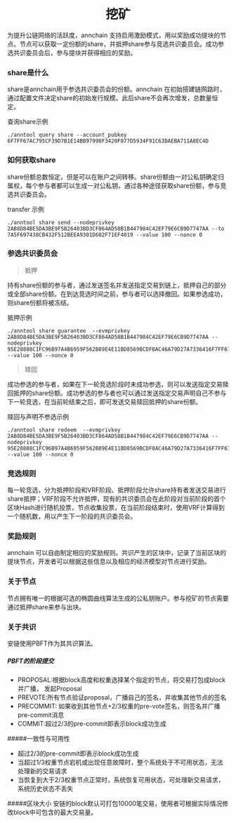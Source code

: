 <h1 align="center">挖矿</h1>

为提升公链网络的活跃度，annchain 支持启用激励模式，用以奖励成功提块的节点。节点可以获取一定份额的share，并抵押share参与竞选共识委员会。成功参选共识委员会后，参与提块并获得相应的奖励。

### share是什么

share是annchain用于参选共识委员会的份额。annchain 在初始搭建链网路时，通过配置文件决定share的初始发行规模。此后share不会再次增发，总数量恒定。

查询share示例

	./anntool query share --account_pubkey 6F7FF67AC795CF39D7B1E14BB97998F3420F877D5934F91C63DAEBA711A8EC4D

### 如何获取share

share份额总数恒定，但是可以在账户之间转移。share份额由一对公私钥确定归属权，每个参与者都可以生成一对公私钥，通过各种途径获取share份额，参与竞选共识委员会。

transfer 示例

	./anntool share send --nodeprivkey 2AB8D84BE5DA3BE9F5B26403BD3CF864AD58B1B447984C42EF79E6CB9D7747AA --to 7A5F697438CB432F512BEEA9301D602F71EF4019 --value 100 --nonce 0

### 参选共识委员会

> 抵押

持有share份额的参与者，通过发送签名并发送指定交易到链上，抵押自己的部分或全部share份额。在到达竞选时间之前，参与者可以选择撤回。如果参选成功，则share份额将被冻结。

抵押示例

	./anntool share guarantee  --evmprivkey 2AB8D84BE5DA3BE9F5B26403BD3CF864AD58B1B447984C42EF79E6CB9D7747AA --nodeprivkey  95E28888C1FC96B97A4B6959F562B89E4E11BD8569BCDF8AC46A79D27A7336416F7FF67AC795CF39D7B1E14BB97998F3420F877D5934F91C63DAEBA711A8EC4D  --value 100 --nonce 0

> 赎回

成功参选的参与者，如果在下一轮竞选阶段时未成功参选，则可以发送指定交易赎回抵押的share份额。成功参选的参与者也可以通过发送指定交易声明自己不参与下一轮竞选，在当前轮结束之后，即可发送交易赎回抵押的share份额。

赎回与声明不参选示例

	./anntool share redeem  --evmprivkey 2AB8D84BE5DA3BE9F5B26403BD3CF864AD58B1B447984C42EF79E6CB9D7747AA --nodeprivkey  95E28888C1FC96B97A4B6959F562B89E4E11BD8569BCDF8AC46A79D27A7336416F7FF67AC795CF39D7B1E14BB97998F3420F877D5934F91C63DAEBA711A8EC4D  --value 100 --nonce 0

### 竞选规则

每一轮竞选，分为抵押阶段和VRF阶段。抵押阶段允许share持有者发送交易进行share抵押；VRF阶段不允许抵押，现有的共识委员会在此阶段对当前阶段的首个区块Hash进行随机投票，节点收集投票，在当前阶段结束时，使用VRF计算得到一个随机数，用以产生下一阶段的共识委员会。

### 奖励规则

annchain 可以自由制定相应的奖励规则。共识产生的区块中，记录了当前区块的提块节点，开发者可以根据这些信息以及相应的经济模型对节点进行奖励。

### 关于节点

节点拥有唯一的根据可选的椭圆曲线算法生成的公私钥账户。参与挖矿的节点需要通过抵押share来参与出块。

### 关于共识

安链使用PBFT作为其共识算法。
##### PBFT的阶段提交
- PROPOSAL:根据block高度和权重选择某个指定的节点，将交易打包成block并广播， 发起Proposal
- PREVOTE:所有节点验证proposal，广播自己的签名，并收集其他节点的签名
- PRECOMMIT: 如果收到其他节点+2/3权重的pre-vote签名，则签名并广播pre-commit消息
- COMMIT:超过2/3的pre-commit即表示block成功生成

#####一致性与可用性

- 超过2/3的pre-commit即表示block成功生成
- 当超过1/3权重节点宕机或出现任意故障时，整个系统处于不可用状态，无法处理新的交易请求
- 当恢复到大于2/3权重节点正常时，系统恢复可用状态，可处理新交易请求，系统历史状态不丢失

#####区块大小
安链的block默认可打包10000笔交易，使用者可根据实际情况修改block中可包含的最大交易量。
